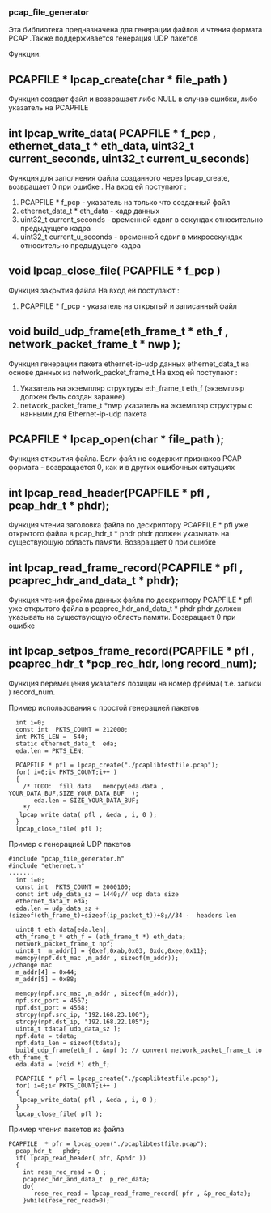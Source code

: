 ### pcap_file_generator
Эта библиотека предназначена для генерации файлов  и чтения формата PCAP .Также поддерживается генерация UDP  пакетов

Функции:
## PCAPFILE * lpcap_create(char * file_path )
Функция создает  файл и возвращает либо NULL в случае ошибки, либо  указатель  на PCAPFILE

## int lpcap_write_data( PCAPFILE * f_pcp ,  ethernet_data_t * eth_data, uint32_t current_seconds, uint32_t current_u_seconds)
Функция для заполнения файла созданного через lpcap_create, возвращает 0 при ошибке . На вход ей поступают :
 1. PCAPFILE * f_pcp  - указатель на только что созданный файл
 2. ethernet_data_t * eth_data  - кадр данных
 3. uint32_t current_seconds  - временной сдвиг в секундах относительно  предыдущего кадра
 4. uint32_t current_u_seconds - временной сдвиг в микросекундах относительно  предыдущего кадра

## void lpcap_close_file( PCAPFILE * f_pcp )
 Функция закрытия файла
На вход ей поступают :
 1. PCAPFILE * f_pcp  - указатель на открытый и записанный файл

## void  build_udp_frame(eth_frame_t * eth_f , network_packet_frame_t * nwp );
Функция генерации  пакета  ethernet-ip-udp данных  ethernet_data_t  на основе данных  из  network_packet_frame_t 
На вход ей поступают :
1. Указатель     на экземпляр структуры eth_frame_t  eth_f  (экземпляр  должен быть создан заранее)
2. network_packet_frame_t *nwp указатель на экземпляр структуры с нанными для Ethernet-ip-udp пакета

## PCAPFILE * lpcap_open(char * file_path );
Функция открытия файла. Если файл не содержит признаков PCAP  формата - возвращается 0, как и в других ошибочных ситуациях

## int   lpcap_read_header(PCAPFILE * pfl , pcap_hdr_t * phdr);
Функция  чтения заголовка файла  по дескриптору PCAPFILE * pfl  уже открытого файла в  pcap_hdr_t * phdr
phdr должен указывать на существующую область памяти. Возвращает 0 при ошибке

## int  lpcap_read_frame_record(PCAPFILE * pfl , pcaprec_hdr_and_data_t * phdr);
Функция  чтения фрейма данных  файла  по дескриптору PCAPFILE * pfl  уже открытого файла в  pcaprec_hdr_and_data_t * phdr
phdr должен указывать на существующую область памяти. Возвращает 0 при ошибке

## int  lpcap_setpos_frame_record(PCAPFILE * pfl , pcaprec_hdr_t *pcp_rec_hdr, long record_num);
Функция  перемещения указателя позиции  на номер фрейма( т.е. записи ) record_num.


Пример использования c  простой генерацией пакетов
```
  int i=0;
  const int  PKTS_COUNT = 212000;
  int PKTS_LEN =  540;
  static ethernet_data_t  eda;
  eda.len = PKTS_LEN;

  PCAPFILE * pfl = lpcap_create("./pcaplibtestfile.pcap");
  for( i=0;i< PKTS_COUNT;i++ )
  {
    /* TODO:  fill data   memcpy(eda.data , YOUR_DATA_BUF,SIZE_YOUR_DATA_BUF  );
       eda.len = SIZE_YOUR_DATA_BUF;
    */
   lpcap_write_data( pfl , &eda , i, 0 );
  }
  lpcap_close_file( pfl );

```

Пример с генерацией UDP пакетов
```
#include "pcap_file_generator.h"
#include "ethernet.h"
.......
  int i=0;
  const int  PKTS_COUNT = 2000100;
  const int udp_data_sz = 1440;// udp data size
  ethernet_data_t eda;
  eda.len = udp_data_sz +(sizeof(eth_frame_t)+sizeof(ip_packet_t))+8;//34 -  headers len

  uint8_t eth_data[eda.len];
  eth_frame_t * eth_f = (eth_frame_t *) eth_data;
  network_packet_frame_t npf;
  uint8_t  m_addr[] = {0xef,0xab,0x03, 0xdc,0xee,0x11};
  memcpy(npf.dst_mac ,m_addr , sizeof(m_addr));
//change mac
  m_addr[4] = 0x44;
  m_addr[5] = 0x88;

  memcpy(npf.src_mac ,m_addr , sizeof(m_addr));
  npf.src_port = 4567;
  npf.dst_port = 4568;
  strcpy(npf.src_ip, "192.168.23.100");
  strcpy(npf.dst_ip, "192.168.22.105");
  uint8_t tdata[ udp_data_sz ];
  npf.data = tdata;
  npf.data_len = sizeof(tdata);
  build_udp_frame(eth_f , &npf ); // convert network_packet_frame_t to  eth_frame_t
  eda.data = (void *) eth_f;

  PCAPFILE * pfl = lpcap_create("./pcaplibtestfile.pcap");
  for( i=0;i< PKTS_COUNT;i++ )
  {
   lpcap_write_data( pfl , &eda , i, 0 );
  }
  lpcap_close_file( pfl );

```

Пример чтения пакетов из файла

```
PCAPFILE  * pfr = lpcap_open("./pcaplibtestfile.pcap");
  pcap_hdr_t   phdr;
  if( lpcap_read_header( pfr, &phdr ))
  {
    int rese_rec_read = 0 ;
    pcaprec_hdr_and_data_t  p_rec_data;
    do{   
       rese_rec_read = lpcap_read_frame_record( pfr , &p_rec_data);
    }while(rese_rec_read>0);
```
